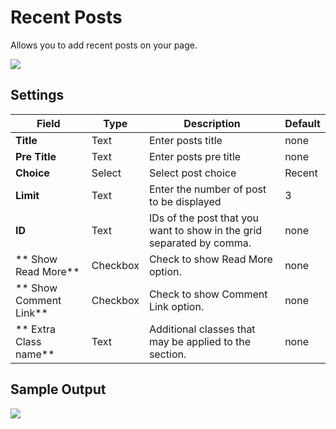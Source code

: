 # Recent Posts

Allows you to add recent posts on your page.

![](http://transvelo.github.io/docs/pizzaro/images/kc-recent-posts-setting.png)

## Settings

| Field | Type | Description | Default
| -- | -- | -- | -- |
| **Title** | Text |  Enter posts title | none
| **Pre Title** | Text |  Enter posts pre title | none
| **Choice** | Select |  Select post choice | Recent
| **Limit** | Text | Enter the number of post to be displayed | 3
| **ID** | Text | IDs of the post that you want to show in the grid separated by comma.| none
| ** Show Read More** | Checkbox | Check to show Read More option. | none
| ** Show Comment Link** | Checkbox | Check to show Comment Link option. | none
| ** Extra Class name** | Text | Additional classes that may be applied to the section. | none

## Sample Output

![](http://transvelo.github.io/docs/pizzaro/images/kc-recent-posts-output.png)
